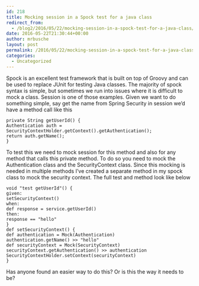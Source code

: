 ```yaml
---
id: 218
title: Mocking session in a Spock test for a java class
redirect_from:
  - /blog2/2016/05/22/mocking-session-in-a-spock-test-for-a-java-class/
date: 2016-05-22T21:30:44+00:00
author: mrbusche
layout: post
permalink: /2016/05/22/mocking-session-in-a-spock-test-for-a-java-class/
categories:
  - Uncategorized
---
```

Spock is an excellent test framework that is built on top of Groovy and can be used to replace JUnit for testing Java classes. The majority of spock syntax is simple, but sometimes we run into issues where it is difficult to mock a class. Session is one of those examples. Given we want to do something simple, say get the name from Spring Security in session we&#8217;d have a method call like this

    private String getUserId() {
    Authentication auth = SecurityContextHolder.getContext().getAuthentication();
    return auth.getName();
    }

To test this we need to mock session for this method and also for any method that calls this private method. To do so you need to mock the Authentication class and the SecurityContext class. Since this mocking is needed in multiple methods I&#8217;ve created a separate method in my spock class to mock the security context. The full test and method look like below

    void "test getUserId"() {
    given:
    setSecurityContext()
    when:
    def response = service.getUserId()
    then:
    response == "hello"
    }
    def setSecurityContext() {
    def authentication = Mock(Authentication)
    authentication.getName() >> "hello"
    def securityContext = Mock(SecurityContext)
    securityContext.getAuthentication() >> authentication
    SecurityContextHolder.setContext(securityContext)
    }

Has anyone found an easier way to do this? Or is this the way it needs to be?